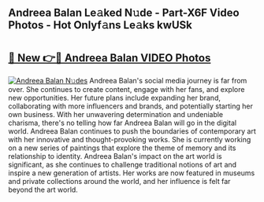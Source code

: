 ## Andreea Balan Le𝚊ked N𝚞de - Part-X6F Video Photos - Hot Onlyf𝚊ns Le𝚊ks kwUSk

# <h2><a href="http://ab2660.deff.icu/?id=Andreea+Balan">🔗 New 👉🔴 Andreea Balan VIDEO Photos</a></h2>

[![Andreea Balan N𝚞des](https://i.imgur.com/rIISA9y.gif)](http://ab2660.deff.icu/?id=Andreea+Balan)
Andreea Balan's social media journey is far from over. She continues to create content, engage with her fans, and explore new opportunities. Her future plans include expanding her brand, collaborating with more influencers and brands, and potentially starting her own business. With her unwavering determination and undeniable charisma, there's no telling how far Andreea Balan will go in the digital world. Andreea Balan continues to push the boundaries of contemporary art with her innovative and thought-provoking works. She is currently working on a new series of paintings that explore the theme of memory and its relationship to identity. Andreea Balan's impact on the art world is significant, as she continues to challenge traditional notions of art and inspire a new generation of artists. Her works are now featured in museums and private collections around the world, and her influence is felt far beyond the art world.
